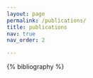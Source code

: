 ```yaml
---
layout: page
permalink: /publications/
title: publications
nav: true
nav_order: 2

---
```

<!-- _pages/publications.md -->
<div class="publications">

{% bibliography %}

<!-- <h2>Peer-Reviewed Publications</h2>
<ul>
{% bibliography --query @*[keywords=peer\_reviewed] %}
</ul>

<h2>Non-Refereed Publications</h2>
<ul>
{% bibliography --query @*[non\_refereed\_pubs] %}
</ul> -->

</div>
